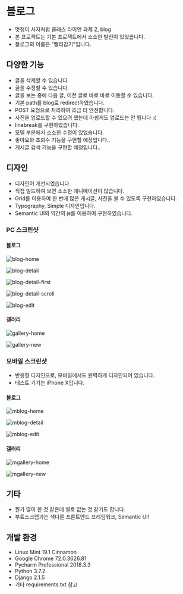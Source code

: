 # 블로그
* 멋쟁이 사자처럼 클래스 라이언 과제 2, blog
* 본 프로젝트는 기본 프로젝트에서 소소한 발전이 있었습니다.
* 블로그의 이름은 "빨리감기"입니다.

## 다양한 기능
* 글을 삭제할 수 있습니다.
* 글을 수정할 수 있습니다.
* 글을 보는 중에 다음 글, 이전 글로 바로 바로 이동할 수 있습니다.
* 기본 path를 blog로 redirect하였습니다.
* POST 요청으로 처리하여 조금 더 안전합니다.
* 사진을 업로드할 수 있으려 했는데 아쉽게도 업로드는 안 됩니다 :(
* linebreak를 구현하였습니다.
* 모델 부분에서 소소한 수정이 있었습니다.
* 좋아요와 조회수 기능을 구현할 예정입니다..
* 게시글 검색 기능을 구현할 예정입니다..

## 디자인
* 디자인이 개선되었습니다.
* 직접 빌드하여 보면 소소한 애니메이션이 많습니다.
* Grid를 이용하여 한 번에 많은 게시글, 사진을 볼 수 있도록 구현하였습니다.
* Typography, Simple 디자인입니다.
* Semantic UI와 약간의 js를 이용하여 구현하였습니다.

### PC 스크린샷

#### 블로그

![blog-home](screenshots/blog-home.png)

![blog-detail](screenshots/blog-detail.png)

![blog-detail-first](screenshots/blog-detail-first.png)

![blog-detail-scroll](screenshots/blog-detail-scroll.png)

![blog-edit](screenshots/blog-edit.png)

#### 갤러리

![gallery-home](screenshots/gallery-home.png)

![gallery-new](screenshots/gallery-new.png)


### 모바일 스크린샷

* 반응형 디자인으로, 모바일에서도 완벽하게 디자인되어 있습니다.
* 테스트 기기는 iPhone X입니다.

#### 블로그

![mblog-home](screenshots/mblog-home.png)

![mblog-detail](screenshots/mblog-detail.png)

![mblog-edit](screenshots/mblog-edit.png)

#### 갤러리

![mgallery-home](screenshots/mgallery-home.png)

![mgallery-new](screenshots/mgallery-new.png)


## 기타
* 뭔가 많이 한 것 같은데 별로 없는 것 같기도 합니다.
* 부트스크랩과는 색다른 프론트엔드 프레임워크, Semantic UI!

## 개발 환경
* Linux Mint 19.1 Cinnamon
* Google Chrome 72.0.3626.81
* Pycharm Professional 2018.3.3
* Python 3.7.2
* Django 2.1.5
* 기타 requirements.txt 참고

